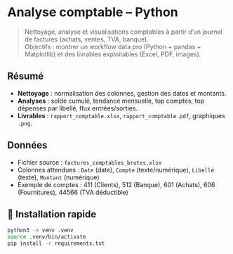 # Analyse comptable – Python

> Nettoyage, analyse et visualisations comptables à partir d’un journal de factures (achats, ventes, TVA, banque).  
> Objectifs : montrer un workflow data pro (Python + pandas + Matplotlib) et des livrables exploitables (Excel, PDF, images).

##  Résumé
- **Nettoyage** : normalisation des colonnes, gestion des dates et montants.
- **Analyses** : solde cumulé, tendance mensuelle, top comptes, top dépenses par libellé, flux entrées/sorties.
- **Livrables** : `rapport_comptable.xlsx`, `rapport_comptable.pdf`, graphiques `.png`.

##  Données
- Fichier source : `factures_comptables_brutes.xlsx`
- Colonnes attendues : `Date` (date), `Compte` (texte/numérique), `Libellé` (texte), `Montant` (numérique)
- Exemple de comptes : 411 (Clients), 512 (Banque), 601 (Achats), 606 (Fournitures), 44566 (TVA déductible)

## 🔧 Installation rapide
```bash
python3 -m venv .venv
source .venv/bin/activate
pip install -r requirements.txt
